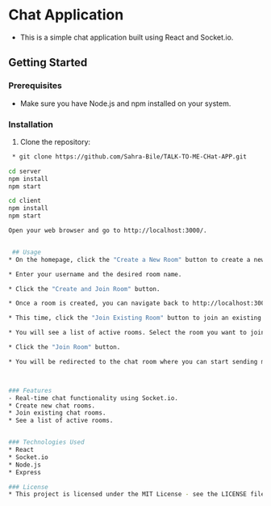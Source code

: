 
# Chat Application

* This is a simple chat application built using React and Socket.io.

## Getting Started

### Prerequisites

* Make sure you have Node.js and npm installed on your system.

### Installation

1. Clone the repository:

```bash
 * git clone https://github.com/Sahra-Bile/TALK-TO-ME-CHat-APP.git

cd server
npm install
npm start

cd client
npm install
npm start

Open your web browser and go to http://localhost:3000/.


 ## Usage
* On the homepage, click the "Create a New Room" button to create a new chat room.

* Enter your username and the desired room name.

* Click the "Create and Join Room" button.

* Once a room is created, you can navigate back to http://localhost:3000/.

* This time, click the "Join Existing Room" button to join an existing chat room.

* You will see a list of active rooms. Select the room you want to join from the dropdown list.

* Click the "Join Room" button.

* You will be redirected to the chat room where you can start sending messages and interact with other users.



### Features
- Real-time chat functionality using Socket.io.
* Create new chat rooms.
* Join existing chat rooms.
* See a list of active rooms.


### Technologies Used
* React
* Socket.io
* Node.js
* Express

### License
* This project is licensed under the MIT License - see the LICENSE file for details.


